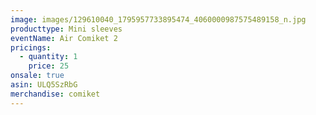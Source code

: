 ```yaml
---
image: images/129610040_1795957733895474_4060000987575489158_n.jpg
producttype: Mini sleeves
eventName: Air Comiket 2
pricings:
  - quantity: 1
    price: 25
onsale: true
asin: ULQ5SzRbG
merchandise: comiket
---
```

